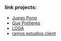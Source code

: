 <h3>link projects: </h3>
<ul>
  <li><a target="blank" href="https://juegopong.netlify.app/">Juego Pong</a></li>
  <li><a target="blank" href="https://queprefieresjuego.netlify.app/">Que Prefieres</a></li>
  <li><a target="blank" href="https://logaco.netlify.app">LOGA</a></li>
  <li><a target="blank" href="https://consultoriomoh.netlify.app">ramos estudios client</a></li>
</ul>
